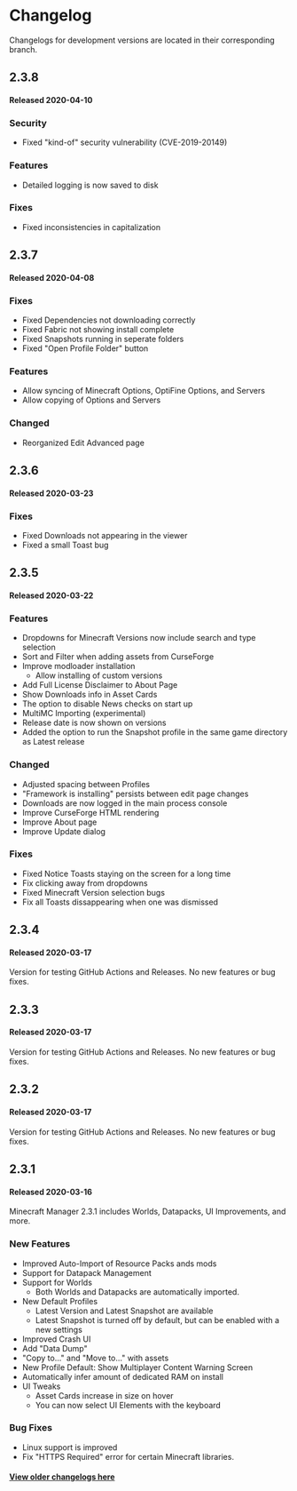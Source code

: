 # Changelog

Changelogs for development versions are located in their corresponding branch.

## 2.3.8

#### Released 2020-04-10

### Security

- Fixed "kind-of" security vulnerability (CVE-2019-20149)

### Features

- Detailed logging is now saved to disk

### Fixes

- Fixed inconsistencies in capitalization

## 2.3.7

#### Released 2020-04-08

### Fixes

- Fixed Dependencies not downloading correctly
- Fixed Fabric not showing install complete
- Fixed Snapshots running in seperate folders
- Fixed "Open Profile Folder" button

### Features

- Allow syncing of Minecraft Options, OptiFine Options, and Servers
- Allow copying of Options and Servers

### Changed

- Reorganized Edit Advanced page

## 2.3.6

#### Released 2020-03-23

### Fixes

- Fixed Downloads not appearing in the viewer
- Fixed a small Toast bug

## 2.3.5

#### Released 2020-03-22

### Features

- Dropdowns for Minecraft Versions now include search and type selection
- Sort and Filter when adding assets from CurseForge
- Improve modloader installation
  - Allow installing of custom versions
- Add Full License Disclaimer to About Page
- Show Downloads info in Asset Cards
- The option to disable News checks on start up
- MultiMC Importing (experimental)
- Release date is now shown on versions
- Added the option to run the Snapshot profile in the same game directory as Latest release

### Changed

- Adjusted spacing between Profiles
- "Framework is installing" persists between edit page changes
- Downloads are now logged in the main process console
- Improve CurseForge HTML rendering
- Improve About page
- Improve Update dialog

### Fixes

- Fixed Notice Toasts staying on the screen for a long time
- Fix clicking away from dropdowns
- Fixed Minecraft Version selection bugs
- Fix all Toasts dissappearing when one was dismissed

## 2.3.4

#### Released 2020-03-17

Version for testing GitHub Actions and Releases. No new features or bug fixes.

## 2.3.3

#### Released 2020-03-17

Version for testing GitHub Actions and Releases. No new features or bug fixes.

## 2.3.2

#### Released 2020-03-17

Version for testing GitHub Actions and Releases. No new features or bug fixes.

## 2.3.1

#### Released 2020-03-16

Minecraft Manager 2.3.1 includes Worlds, Datapacks, UI Improvements, and more.

### New Features

- Improved Auto-Import of Resource Packs ands mods
- Support for Datapack Management
- Support for Worlds
  - Both Worlds and Datapacks are automatically imported.
- New Default Profiles
  - Latest Version and Latest Snapshot are available
  - Latest Snapshot is turned off by default, but can be enabled with a new settings
- Improved Crash UI
- Add "Data Dump"
- "Copy to..." and "Move to..." with assets
- New Profile Default: Show Multiplayer Content Warning Screen
- Automatically infer amount of dedicated RAM on install
- UI Tweaks
  - Asset Cards increase in size on hover
  - You can now select UI Elements with the keyboard

### Bug Fixes

- Linux support is improved
- Fix "HTTPS Required" error for certain Minecraft libraries.

#### [View older changelogs here](https://theemeraldtree.net/mcm/changelogs/)
